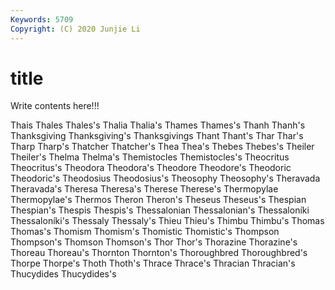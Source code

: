 ```yaml
---
Keywords: 5709
Copyright: (C) 2020 Junjie Li
---
```


# title

Write contents here!!!
 
Thais 
Thales 
Thales's 
Thalia 
Thalia's 
Thames 
Thames's 
Thanh
Thanh's 
Thanksgiving 
Thanksgiving's 
Thanksgivings 
Thant 
Thant's 
Thar 
Thar's 
Tharp 
Tharp's
Thatcher 
Thatcher's 
Thea 
Thea's 
Thebes 
Thebes's 
Theiler 
Theiler's 
Thelma 
Thelma's
Themistocles 
Themistocles's 
Theocritus 
Theocritus's 
Theodora 
Theodora's 
Theodore 
Theodore's 
Theodoric 
Theodoric's
Theodosius 
Theodosius's 
Theosophy 
Theosophy's 
Theravada 
Theravada's 
Theresa 
Theresa's 
Therese 
Therese's
Thermopylae 
Thermopylae's 
Thermos 
Theron 
Theron's 
Theseus 
Theseus's 
Thespian 
Thespian's 
Thespis
Thespis's 
Thessalonian 
Thessalonian's 
Thessaloníki 
Thessaloníki's 
Thessaly 
Thessaly's 
Thieu 
Thieu's 
Thimbu
Thimbu's 
Thomas 
Thomas's 
Thomism 
Thomism's 
Thomistic 
Thomistic's 
Thompson 
Thompson's 
Thomson
Thomson's 
Thor 
Thor's 
Thorazine 
Thorazine's 
Thoreau 
Thoreau's 
Thornton 
Thornton's 
Thoroughbred
Thoroughbred's 
Thorpe 
Thorpe's 
Thoth 
Thoth's 
Thrace 
Thrace's 
Thracian 
Thracian's 
Thucydides
Thucydides's 
